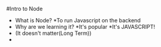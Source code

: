 #Intro to Node

* What is Node?
    *To run Javascript on the backend
* Why are we learning it?
    *It's popular
    *It's JAVASCRIPT!
* (It doesn't matter(Long Term))
* 
